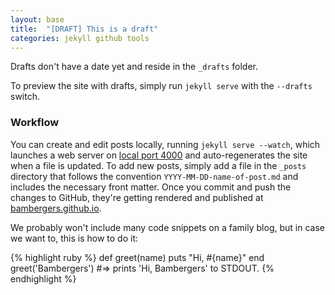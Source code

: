 ```yaml
---
layout: base
title:  "[DRAFT] This is a draft"
categories: jekyll github tools
---
```


Drafts don't have a date yet and reside in the `_drafts` folder.

To preview the site with drafts, simply run `jekyll serve` with the `--drafts` switch.

### Workflow
You can create and edit posts locally, running `jekyll serve --watch`, which launches a web server on [local port 4000](http://0.0.0.0:4000/) and auto-regenerates the site when a file is updated. To add new posts, simply add a file in the `_posts` directory that follows the convention `YYYY-MM-DD-name-of-post.md` and includes the necessary front matter. Once you commit and push the changes to GitHub, they're getting rendered and published at [bambergers.github.io](https://bambergers.github.io/).

We probably won't include many code snippets on a family blog, but in case we want to, this is how to do it:

{% highlight ruby %}
def greet(name)
  puts "Hi, #{name}"
end
greet('Bambergers')
#=> prints 'Hi, Bambergers' to STDOUT.
{% endhighlight %}
